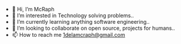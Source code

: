 - 👋 Hi, I’m McRaph
- 👀 I’m interested in Technology solving problems..
- 🌱 I’m currently learning anything software engineering..
- 💞️ I’m looking to collaborate on open source, projects for humans..
- 📫 How to reach me 1delamcraph@gmail.com

<!---
1DelaMcRaph/1DelaMcRaph is a ✨ special ✨ repository because its `README.md` (this file) appears on your GitHub profile.
You can click the Preview link to take a look at your changes.
--->
